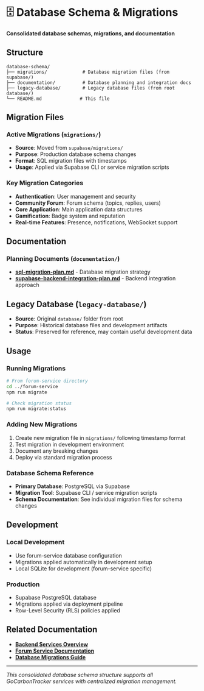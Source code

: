 # 🗄️ Database Schema & Migrations

**Consolidated database schemas, migrations, and documentation**

## Structure

```
database-schema/
├── migrations/             # Database migration files (from supabase/)
├── documentation/          # Database planning and integration docs
├── legacy-database/        # Legacy database files (from root database/)
└── README.md              # This file
```

## Migration Files

### **Active Migrations** (`migrations/`)
- **Source**: Moved from `supabase/migrations/`
- **Purpose**: Production database schema changes
- **Format**: SQL migration files with timestamps
- **Usage**: Applied via Supabase CLI or service migration scripts

### **Key Migration Categories**
- **Authentication**: User management and security
- **Community Forum**: Forum schema (topics, replies, users)
- **Core Application**: Main application data structures
- **Gamification**: Badge system and reputation
- **Real-time Features**: Presence, notifications, WebSocket support

## Documentation

### **Planning Documents** (`documentation/`)
- [**sql-migration-plan.md**](./documentation/sql-migration-plan.md) - Database migration strategy
- [**supabase-backend-integration-plan.md**](./documentation/supabase-backend-integration-plan.md) - Backend integration approach

## Legacy Database (`legacy-database/`)
- **Source**: Original `database/` folder from root
- **Purpose**: Historical database files and development artifacts
- **Status**: Preserved for reference, may contain useful development data

## Usage

### **Running Migrations**
```bash
# From forum-service directory
cd ../forum-service
npm run migrate

# Check migration status
npm run migrate:status
```

### **Adding New Migrations**
1. Create new migration file in `migrations/` following timestamp format
2. Test migration in development environment
3. Document any breaking changes
4. Deploy via standard migration process

### **Database Schema Reference**
- **Primary Database**: PostgreSQL via Supabase
- **Migration Tool**: Supabase CLI / service migration scripts
- **Schema Documentation**: See individual migration files for schema changes

## Development

### **Local Development**
- Use forum-service database configuration
- Migrations applied automatically in development setup
- Local SQLite for development (forum-service specific)

### **Production**
- Supabase PostgreSQL database
- Migrations applied via deployment pipeline
- Row-Level Security (RLS) policies applied

## Related Documentation

- [**Backend Services Overview**](../README.md)
- [**Forum Service Documentation**](../../forum-service/README.md)
- [**Database Migrations Guide**](../../../docs/reference/DATABASE_MIGRATIONS.md)

---
*This consolidated database schema structure supports all GoCarbonTracker services with centralized migration management.*
